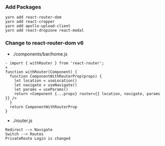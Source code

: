 ### Add Packages

```
yarn add react-router-dom
yarn add react-cropper
yarn add apollo-upload-client
yarn add react-dropzone react-modal
```

### Change to react-router-dom v6

- ./components/bar/home.js

```
- import { withRouter } from 'react-router';
+
function withRouter(Component) {
  function ComponentWithRouterProp(props) {
    let location = useLocation()
    let navigate = useNavigate()
    let params = useParams()
    return <Component {...props} router={{ location, navigate, params }} />
  }
  return ComponentWithRouterProp
}
```

- ./router.js

```
Redirect --> Navigate
Switch --> Routes
PrivateRoute Login is changed
```
